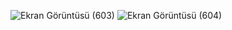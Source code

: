 ![Ekran Görüntüsü (603)](https://github.com/yusufgorkem/funFactWebApp/assets/111344082/7b534927-5c08-4400-b6c5-80d3ad27b3c9) ![Ekran Görüntüsü (604)](https://github.com/yusufgorkem/funFactWebApp/assets/111344082/e1c2dc5b-9085-4e3e-b57c-ec3895588f50)

